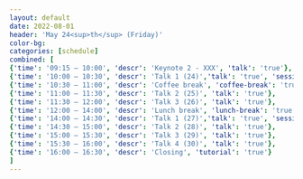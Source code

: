 ```yaml
---
layout: default
date: 2022-08-01
header: 'May 24<sup>th</sup> (Friday)'
color-bg: 
categories: [schedule]
combined: [
{'time': '09:15 – 10:00', 'descr': 'Keynote 2 - XXX', 'talk': 'true'},
{'time': '10:00 – 10:30', 'descr': 'Talk 1 (24)','talk': 'true', 'session': 'Session 10 (Title: tba, Chair: tba)'},
{'time': '10:30 – 11:00', 'descr': 'Coffee break', 'coffee-break': 'true'},
{'time': '11:00 – 11:30', 'descr': 'Talk 2 (25)', 'talk': 'true'},
{'time': '11:30 – 12:00', 'descr': 'Talk 3 (26)', 'talk': 'true'},
{'time': '12:00 – 14:00', 'descr': 'Lunch break', 'lunch-break': 'true'},
{'time': '14:00 – 14:30', 'descr': 'Talk 1 (27)','talk': 'true', 'session': 'Session 11 (Title: tba, Chair: tba)'},
{'time': '14:30 – 15:00', 'descr': 'Talk 2 (28)', 'talk': 'true'},
{'time': '15:00 – 15:30', 'descr': 'Talk 3 (29)', 'talk': 'true'},
{'time': '15:30 – 16:00', 'descr': 'Talk 4 (30)', 'talk': 'true'},
{'time': '16:00 – 16:30', 'descr': 'Closing', 'tutorial': 'true'}
]
---
```

